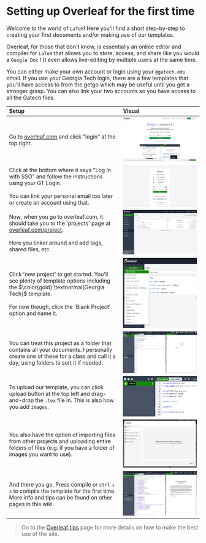 # Setting up Overleaf for the first time
Welcome to the world of `LaTeX`! Here you'll find a short step-by-step to creating your first documents and/or making use of our templates.

Overleaf, for those that don't know, is essentially an online editor and compiler for `LaTeX` that allows you to store, access, and share like you would a `Google Doc` ! It even allows live-editing by multiple users at the same time.

You can either make your own account or login using your `@gatech.edu` email. If you use your Georgia Tech login, there are a few templates that you'll have access to from the getgo which may be useful until you get a stronger grasp. You can also link your two accounts so you have access to all the Gatech files.





Setup            |  Visual
:-------------------------|:-------------------------
Go to [overleaf.com](overleaf.com) and click "login" at the top right. | ![alt text](image.png?raw=true) 
Click at the bottom where it says "Log In with SSO" and follow the instructions using your GT Login. </br></br>You can link your personal email too later or create an account using that. | ![alt text](image-1.png?raw=true)
Now, when you go to overleaf.com, it should take you to the 'projects' page at [overleaf.com/project](overleaf.com/project). </br></br> Here you tinker around and add tags, shared files, etc. | ![alt text](image-2.png?raw=true) 
Click 'new project' to get started. You'll see plenty of template options including the $\color{gold} \textnormal{Georgia Tech}$ template. </br></br> For now though, click the 'Blank Project' option and name it. | ![alt text](image-3.png?raw=true)
You can treat this project as a folder that contains all your documents. I personally create one of these for a class and call it a day, using folders to sort it if needed. | ![alt text](image-4.png?raw=true)
To upload our template, you can click upload button at the top left and drag-and-drop the `.tex` file in. This is also how you add `images`. | ![alt text](image-5.png?raw=true)
You also have the option of importing files from other projects and uploading entire folders of files (e.g. if you have a folder of images you want to use). | ![alt text](image-6.png?raw=true)
And there you go. Press compile or `ctrl` + `s` to compile the template for the first time. More info and tips can be found on other pages in this wiki. | ![alt text](image-7.png?raw=true)

> Go to the [Overleaf tips](overleaf%20tips.md) page for more details on how to make the best use of the site.

